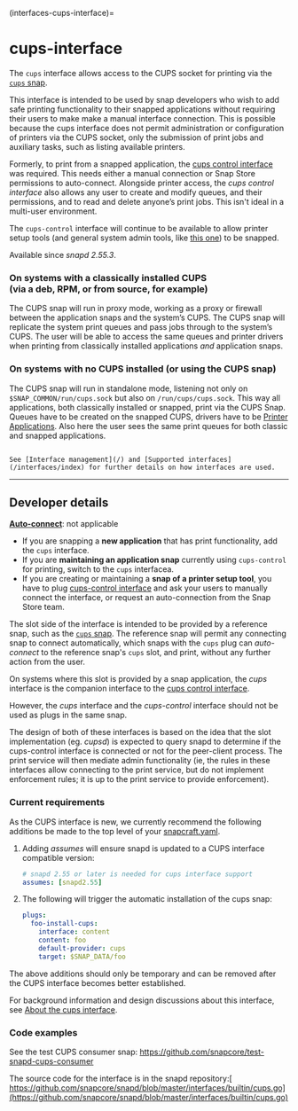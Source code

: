 (interfaces-cups-interface)=
# cups-interface

The `cups` interface allows access to the CUPS socket for printing via the [`cups` snap](https://snapcraft.io/cups).

This interface is intended to be used by snap developers who wish to add safe printing functionality to their snapped applications without requiring their users to make make a manual interface connection. This is possible because the cups interface does not permit administration or configuration of printers via the CUPS socket, only the submission of print jobs and auxiliary tasks, such as listing available printers.

Formerly, to print from a snapped application, the [cups control interface](/interfaces/cups-control-interface) was required. This needs either a manual connection or Snap Store permissions to auto-connect. Alongside printer access, the _cups control interface_ also allows any user to create and modify queues, and their permissions, and to read and delete anyone’s print jobs. This isn't ideal in a multi-user environment.

The `cups-control` interface will continue to be available to allow printer setup tools (and general system admin tools, like [this one](https://github.com/ubuntu-flutter-community/settings)) to be snapped.

Available since _snapd 2.55.3_.

### On systems with a classically installed CUPS</br>(via a deb, RPM, or from source, for example)

The CUPS snap will run in proxy mode, working as a proxy or firewall between the application snaps and the system’s CUPS. The CUPS snap will replicate the system print queues and pass jobs through to the system’s CUPS. The user will be able to access the same queues and printer drivers when printing from classically installed applications *and* application snaps.

### On systems with no CUPS installed (or using the CUPS snap)

The CUPS snap will run in standalone mode, listening not only on `$SNAP_COMMON/run/cups.sock` but also on `/run/cups/cups.sock`. This way all applications, both classically installed or snapped, print via the CUPS Snap. Queues have to be created on the snapped CUPS, drivers have to be [Printer Applications](https://snapcraft.io/search?q=OpenPrinting). Also here the user sees the same print queues for both classic and snapped applications.

```{tip}

See [Interface management](/) and [Supported interfaces](/interfaces/index) for further details on how interfaces are used.
```

---

<h2 id='heading--dev-details'>Developer details </h2>

**[Auto-connect](/)**: not applicable

* If you are snapping a **new application** that has print functionality, add the `cups` interface.
* If you are **maintaining an application snap** currently using `cups-control` for printing, switch to the `cups` interfacea.
* If you are creating or maintaining a **snap of a printer setup tool**, you have to plug [cups-control interface](/interfaces/cups-control-interface) and ask your users to manually connect the interface, or request an auto-connection from the Snap Store team.

The slot side of the interface is intended to be provided by a reference snap, such as the [`cups` snap](https://snapcraft.io/cups). The reference snap will permit any connecting snap to connect automatically, which snaps with the `cups` plug can _auto-connect_ to the reference snap's `cups` slot, and print, without any further action from the user.

On systems where this slot is provided by a snap application, the _cups_ interface is the companion interface to the [cups control interface](/interfaces/cups-control-interface). 

However, the _cups_ interface and the _cups-control_ interface should not be used as plugs in the same snap.

The design of both of these interfaces is based on the idea that the slot implementation (eg. _cupsd_) is expected to query snapd to determine if the cups-control interface is connected or not for the peer-client process. The print service will then mediate admin functionality (ie, the rules in these interfaces allow connecting to the print service, but do not implement enforcement rules; it is up to the print service to provide enforcement).

### Current requirements

As the CUPS interface is new, we currently recommend the following additions be made to the top level of your  [snapcraft.yaml](/).

1) Adding _assumes_ will ensure snapd is updated to a CUPS interface compatible version:

    ```yaml
    # snapd 2.55 or later is needed for cups interface support
    assumes: [snapd2.55]
   ```

2) The following will trigger the automatic installation of the cups snap:

    ```yaml
    plugs:
      foo-install-cups:
        interface: content
        content: foo
        default-provider: cups
        target: $SNAP_DATA/foo
    ```

The above additions should only be temporary and can be removed after the CUPS interface becomes better established.

For background information and design discussions about this interface, see [About the cups interface](https://forum.snapcraft.io/t/the-cups-interface/29873).

### Code examples

See the test CUPS consumer snap:
https://github.com/snapcore/test-snapd-cups-consumer

The source code for the interface is in the snapd repository:[ https://github.com/snapcore/snapd/blob/master/interfaces/builtin/cups.go](https://github.com/snapcore/snapd/blob/master/interfaces/builtin/cups.go)

